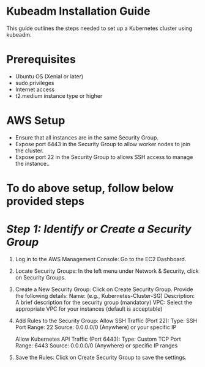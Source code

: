 # Kubeadm Installation Guide

This guide outlines the steps needed to set up a Kubernetes cluster using kubeadm.

# Prerequisites

- Ubuntu OS (Xenial or later)
- sudo privileges
- Internet access
- t2.medium instance type or higher

# AWS Setup

- Ensure that all instances are in the same Security Group.
- Expose port 6443 in the Security Group to allow worker nodes to join the cluster.
- Expose port 22 in the Security Group to allows SSH access to manage the instance..

# To do above setup, follow below provided steps


# *Step 1: Identify or Create a Security Group*

1. Log in to the AWS Management Console:
    Go to the EC2 Dashboard.

2. Locate Security Groups:
    In the left menu under Network & Security, click on Security Groups.

3. Create a New Security Group:
    Click on Create Security Group.
    Provide the following details:
           Name: (e.g., Kubernetes-Cluster-SG)
            Description: A brief description for the security group (mandatory)
            VPC: Select the appropriate VPC for your instances (default is acceptable)

4. Add Rules to the Security Group:
    Allow SSH Traffic (Port 22):
        Type: SSH
        Port Range: 22
        Source: 0.0.0.0/0 (Anywhere) or your specific IP

    Allow Kubernetes API Traffic (Port 6443):
        Type: Custom TCP
        Port Range: 6443
        Source: 0.0.0.0/0 (Anywhere) or specific IP ranges

5. Save the Rules:
   Click on Create Security Group to save the settings.


